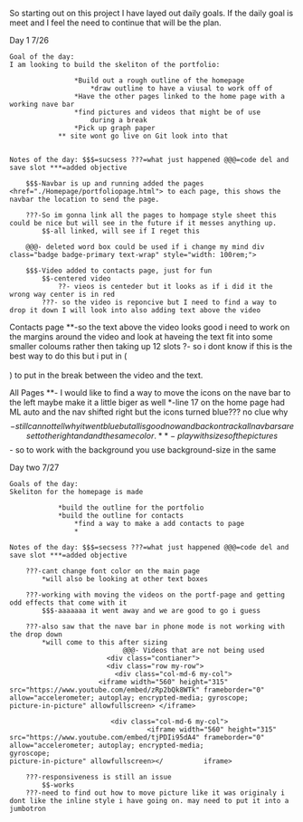 So starting out on this project I have layed out daily goals. If the daily goal is meet and I feel the need to continue that will be the plan.

Day 1
7/26

    Goal of the day:
    I am looking to build the skeliton of the portfolio: 
                    
                    *Build out a rough outline of the homepage
                        *draw outline to have a viusal to work off of 
                    *Have the other pages linked to the home page with a working nave bar
                    *find pictures and videos that might be of use
                        during a break
                    *Pick up graph paper
                ** site wont go live on Git look into that


    Notes of the day: $$$=sucsess ???=what just happened @@@=code del and save slot ***=added objective

        $$$-Navbar is up and running added the pages  <href="./Homepage/portfoliopage.html"> to each page, this shows the navbar the location to send the page.

        ???-So im gonna link all the pages to hompage style sheet this could be nice but will see in the future if it messes anything up.
            $$-all linked, will see if I reget this 
        
        @@@- deleted word box could be used if i change my mind div class="badge badge-primary text-wrap" style="width: 100rem;">

        $$$-Video added to contacts page, just for fun 
            $$-centered video
                ??- vieos is centeder but it looks as if i did it the wrong way center is in red
            ???- so the video is reponcive but I need to find a way to drop it down I will look into also adding text above the video 

Contacts page
        **-so the text above the video looks good i need to work on the margins around the video and look at haveing the text fit into some smaller coloums rather then taking up 12 slots
        $?$- so i dont know if this is the best way to do this but i put in (<br><br>) to put in the break between the video and the text. 

All Pages
        **- I would like to find a way to move the icons on the nave bar to the left maybe make it a little biger as well
            *-line 17 on the home page had ML auto and the nav shifted right but the icons turned blue??? no clue why
            $$-still can not tell why it went blue but all is good now and back on track all nav bars are set to the right and and the same color.
        **-play with sizes of the pictures
            $$- so to work with the background you use background-size in the same 


Day two
7/27

    Goals of the day:
    Skeliton for the homepage is made

                *build the outline for the portfolio
                *build the outline for contacts
                    *find a way to make a add contacts to page
                    *

    Notes of the day: $$$=secsess ???=what just happened @@@=code del and save slot ***=added objective

        ???-cant change font color on the main page
            *will also be looking at other text boxes

        ???-working with moving the videos on the portf-page and getting odd effects that come with it
            $$$-aaaaaaa it went away and we are good to go i guess

        ???-also saw that the nave bar in phone mode is not working with the drop down
            *will come to this after sizing
                                @@@- Videos that are not being used 
                            <div class="contianer">
                            <div class="row my-row">
                              <div class="col-md-6 my-col">
                          <iframe width="560" height="315" src="https://www.youtube.com/embed/zRp2bQk8WTk" frameborder="0" allow="accelerometer; autoplay; encrypted-media; gyroscope;                                                                                                                                      picture-in-picture" allowfullscreen> </iframe>

                             <div class="col-md-6 my-col">
                                      <iframe width="560" height="315" src="https://www.youtube.com/embed/tjPDIi95dA4" frameborder="0" allow="accelerometer; autoplay; encrypted-media;                 gyroscope;                                                                                                                                  picture-in-picture" allowfullscreen></          iframe>

        ???-responsiveness is still an issue
            $$-works
        ???-need to find out how to move picture like it was originaly i dont like the inline style i have going on. may need to put it into a jumbotron  
    
